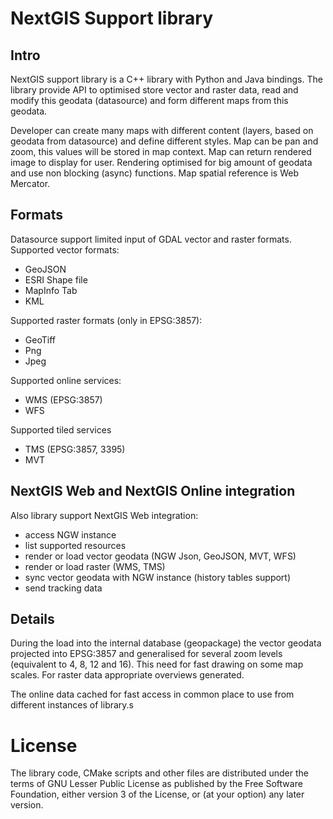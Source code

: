 # NextGIS Support library

## Intro

NextGIS support library is a C++ library with Python and Java bindings. The 
library provide API to optimised store vector and raster data, read and modify
this geodata (datasource) and form different maps from this geodata.

Developer can create many maps with different content (layers, based on geodata 
from datasource) and define different styles. Map can be pan and zoom, this values
will be stored in map context. Map can return rendered image to display for user.
Rendering optimised for big amount of geodata and use non blocking (async) 
functions. Map spatial reference is Web Mercator.

## Formats

Datasource support limited input of GDAL vector and raster formats. Supported
vector formats:

 * GeoJSON
 * ESRI Shape file
 * MapInfo Tab
 * KML

Supported raster formats (only in EPSG:3857):

 * GeoTiff
 * Png 
 * Jpeg

Supported online services:
    
 * WMS (EPSG:3857)
 * WFS
 
Supported tiled services

 * TMS (EPSG:3857, 3395)
 * MVT

## NextGIS Web and NextGIS Online integration

Also library support NextGIS Web integration: 

 * access NGW instance
 * list supported resources
 * render or load vector geodata (NGW Json, GeoJSON, MVT, WFS) 
 * render or load raster (WMS, TMS)
 * sync vector geodata with NGW instance (history tables support)
 * send tracking data

## Details

During the load into the internal database (geopackage) the vector geodata 
projected into EPSG:3857 and generalised for several zoom levels (equivalent to 
4, 8, 12 and 16). This need for fast drawing on some map scales. For raster data
appropriate overviews generated.

The online data cached for fast access in common place to use from different 
instances of library.s

# License

The library code, CMake scripts and other files are distributed under the terms
of GNU Lesser Public License as published by the Free Software Foundation, 
either version 3 of the License, or (at your option) any later version. 
